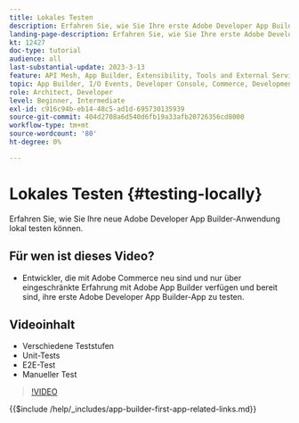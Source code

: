 ```yaml
---
title: Lokales Testen
description: Erfahren Sie, wie Sie Ihre erste Adobe Developer App Builder-App testen.
landing-page-description: Erfahren Sie, wie Sie Ihre erste Adobe Developer App Builder-App testen.
kt: 12427
doc-type: tutorial
audience: all
last-substantial-update: 2023-3-13
feature: API Mesh, App Builder, Extensibility, Tools and External Services, Backend Development
topic: App Builder, I/O Events, Developer Console, Commerce, Development, Integrations
role: Architect, Developer
level: Beginner, Intermediate
exl-id: c916c94b-eb14-48c5-ad1d-695730135939
source-git-commit: 404d2708a6d540d6fb19a33afb20726356cd8000
workflow-type: tm+mt
source-wordcount: '80'
ht-degree: 0%

---
```


# Lokales Testen {#testing-locally}

Erfahren Sie, wie Sie Ihre neue Adobe Developer App Builder-Anwendung lokal testen können.

## Für wen ist dieses Video?

* Entwickler, die mit Adobe Commerce neu sind und nur über eingeschränkte Erfahrung mit Adobe App Builder verfügen und bereit sind, ihre erste Adobe Developer App Builder-App zu testen.

## Videoinhalt

* Verschiedene Teststufen
* Unit-Tests
* E2E-Test
* Manueller Test

>[!VIDEO](https://video.tv.adobe.com/v/3416594?quality=12&learn=on)

{{$include /help/_includes/app-builder-first-app-related-links.md}}
